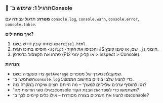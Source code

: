 ### 🔧 תרגיל 1: שימוש ב־Console

**מטרה:** תרגול עבודה עם `console.log`, `console.warn`, `console.error`, `console.table`.

**איך מתחילים?**
1. פתחו קובץ חדש בשם `exercise1.html`.
2. הוסיפו בתוכו תגית `<script>` והכניסו את הקוד JS שם, או טענו קובץ `.js` חיצוני.
3. פתחו את הקונסול בדפדפן (F12 או קליק ימני > Inspect > Console).

**הנחיות:**
- צרו פונקציה בשם `getAverage` שמקבלת מערך של מספרים.
- השתמשו ב־`console.log` כדי להציג שלבי ביניים בחישוב הממוצע.
- נסו להוסיף ערכים שליליים למערך – מה הייתם רוצים שיקרה במקרה כזה?
- באילו סוגי הודעות מה־console תשתמשו כדי לשפר את הבנת הקוד?
- נסו להציג את הערכים בצורה מסודרת – אילו כלים קיימים לכך ב־console?
